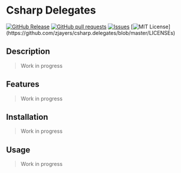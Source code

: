 # Csharp Delegates
[![GitHub Release](https://img.shields.io/github/release/zjayers/csharp.delegates.svg?style=flat)]()
[![GitHub pull requests](https://img.shields.io/github/issues-pr/zjayers/csharp.delegates.svg?style=flat)]()
[![Issues](https://img.shields.io/github/issues-raw/zjayers/csharp.delegates.svg?maxAge=25000)](https://github.com/zjayers/csharp.delegates/issues)
[![MIT License](https://img.shields.io/apm/l/atomic-ui.svg?)](https://github.com/zjayers/csharp.delegates/blob/master/LICENSEs)

## Description

> Work in progress

## Features

> Work in progress

## Installation

> Work in progress

## Usage

> Work in progress